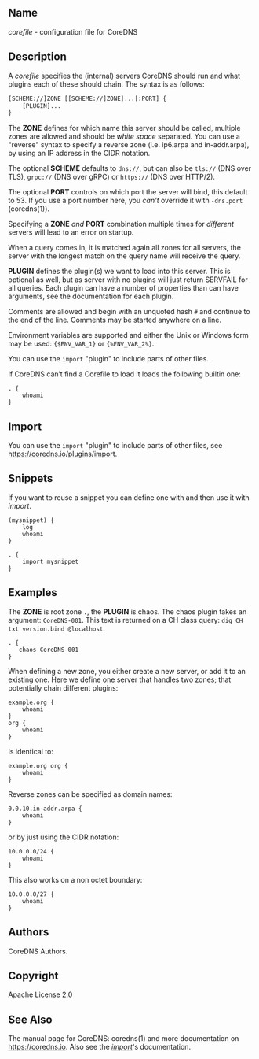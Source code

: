 ## Name

*corefile* - configuration file for CoreDNS

## Description

A *corefile* specifies the (internal) servers CoreDNS should run and what plugins each of these
should chain. The syntax is as follows:

~~~ txt
[SCHEME://]ZONE [[SCHEME://]ZONE]...[:PORT] {
    [PLUGIN]...
}
~~~

The **ZONE** defines for which name this server should be called, multiple zones are allowed and
should be *white space* separated. You can use a "reverse" syntax to specify a reverse zone (i.e.
ip6.arpa and in-addr.arpa), by using an IP address in the CIDR notation.

The optional **SCHEME** defaults to `dns://`, but can also be `tls://` (DNS over TLS), `grpc://`
(DNS over gRPC) or `https://` (DNS over HTTP/2).

The optional **PORT** controls on which port the server will bind, this default to 53. If you use
a port number here, you *can't* override it with `-dns.port` (coredns(1)).

Specifying a **ZONE** *and* **PORT** combination multiple times for *different* servers will lead to
an error on startup.

When a query comes in, it is matched again all zones for all servers, the server with the longest
match on the query name will receive the query.

**PLUGIN** defines the plugin(s) we want to load into this server. This is optional as well, but as
server with no plugins will just return SERVFAIL for all queries. Each plugin can have a number of
properties than can have arguments, see the documentation for each plugin.

Comments are allowed and begin with an unquoted hash `#` and continue to the end of the line.
Comments may be started anywhere on a line.

Environment variables are supported and either the Unix or Windows form may be used: `{$ENV_VAR_1}`
or `{%ENV_VAR_2%}`.

You can use the `import` "plugin" to include parts of other files.

If CoreDNS can’t find a Corefile to load it loads the following builtin one:

~~~ corefile
. {
    whoami
}
~~~

## Import

You can use the `import` "plugin" to include parts of other files, see <https://coredns.io/plugins/import>.

## Snippets

If you want to reuse a snippet you can define one with and then use it with *import*.

~~~ corefile {
(mysnippet) {
    log
    whoami
}

. {
    import mysnippet
}
~~~

## Examples

The **ZONE** is root zone `.`, the **PLUGIN** is chaos. The chaos plugin takes an argument:
`CoreDNS-001`. This text is returned on a CH class query: `dig CH txt version.bind @localhost`.

~~~ Corefile
. {
   chaos CoreDNS-001
}
~~~

When defining a new zone, you either create a new server, or add it to an existing one. Here we
define one server that handles two zones; that potentially chain different plugins:

~~~ Corefile
example.org {
    whoami
}
org {
    whoami
}
~~~

Is identical to:

~~~ Corefile
example.org org {
    whoami
}
~~~

Reverse zones can be specified as domain names:

~~~ Corefile
0.0.10.in-addr.arpa {
    whoami
}
~~~

or by just using the CIDR notation:

~~~ Corefile
10.0.0.0/24 {
    whoami
}
~~~

This also works on a non octet boundary:

~~~ Corefile
10.0.0.0/27 {
    whoami
}
~~~

## Authors

CoreDNS Authors.

## Copyright

Apache License 2.0

## See Also

The manual page for CoreDNS: coredns(1) and more documentation on <https://coredns.io>.
Also see the [*import*](https://coredns.io/plugins/import)'s documentation.
